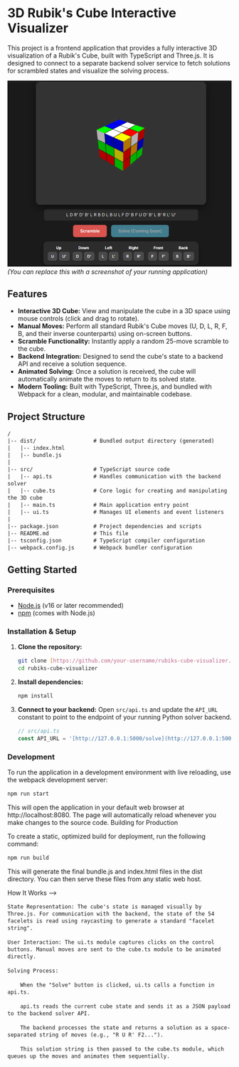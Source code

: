 # 3D Rubik's Cube Interactive Visualizer

This project is a frontend application that provides a fully interactive 3D visualization of a Rubik's Cube, built with TypeScript and Three.js. It is designed to connect to a separate backend solver service to fetch solutions for scrambled states and visualize the solving process.

![Rubik's Cube Visualizer](./assets/screenshot.png)
*(You can replace this with a screenshot of your running application)*

## Features

- **Interactive 3D Cube:** View and manipulate the cube in a 3D space using mouse controls (click and drag to rotate).
- **Manual Moves:** Perform all standard Rubik's Cube moves (U, D, L, R, F, B, and their inverse counterparts) using on-screen buttons.
- **Scramble Functionality:** Instantly apply a random 25-move scramble to the cube.
- **Backend Integration:** Designed to send the cube's state to a backend API and receive a solution sequence.
- **Animated Solving:** Once a solution is received, the cube will automatically animate the moves to return to its solved state.
- **Modern Tooling:** Built with TypeScript, Three.js, and bundled with Webpack for a clean, modular, and maintainable codebase.

## Project Structure


```
/
|-- dist/                  # Bundled output directory (generated)
|   |-- index.html
|   |-- bundle.js
|
|-- src/                   # TypeScript source code
|   |-- api.ts             # Handles communication with the backend solver
|   |-- cube.ts            # Core logic for creating and manipulating the 3D cube
|   |-- main.ts            # Main application entry point
|   |-- ui.ts              # Manages UI elements and event listeners
|
|-- package.json           # Project dependencies and scripts
|-- README.md              # This file
|-- tsconfig.json          # TypeScript compiler configuration
|-- webpack.config.js      # Webpack bundler configuration
```
## Getting Started

### Prerequisites

- [Node.js](https://nodejs.org/) (v16 or later recommended)
- [npm](https://www.npmjs.com/) (comes with Node.js)

### Installation & Setup

1.  **Clone the repository:**
    ```bash
    git clone [https://github.com/your-username/rubiks-cube-visualizer.git](https://github.com/your-username/rubiks-cube-visualizer.git)
    cd rubiks-cube-visualizer
    ```

2.  **Install dependencies:**
    ```bash
    npm install
    ```

3.  **Connect to your backend:**
    Open `src/api.ts` and update the `API_URL` constant to point to the endpoint of your running Python solver backend.

    ```typescript
    // src/api.ts
    const API_URL = '[http://127.0.0.1:5000/solve](http://127.0.0.1:5000/solve)'; // <-- Change this to your backend URL
    ```

### Development

To run the application in a development environment with live reloading, use the webpack development server:

```bash
npm run start
```

This will open the application in your default web browser at http://localhost:8080. The page will automatically reload whenever you make changes to the source code.
Building for Production

To create a static, optimized build for deployment, run the following command:

```bash
npm run build
```

This will generate the final bundle.js and index.html files in the dist directory. You can then serve these files from any static web host.

How It Works -->

    State Representation: The cube's state is managed visually by Three.js. For communication with the backend, the state of the 54 facelets is read using raycasting to generate a standard "facelet string".

    User Interaction: The ui.ts module captures clicks on the control buttons. Manual moves are sent to the cube.ts module to be animated directly.

    Solving Process:

        When the "Solve" button is clicked, ui.ts calls a function in api.ts.

        api.ts reads the current cube state and sends it as a JSON payload to the backend solver API.

        The backend processes the state and returns a solution as a space-separated string of moves (e.g., "R U R' F2...").

        This solution string is then passed to the cube.ts module, which queues up the moves and animates them sequentially.
